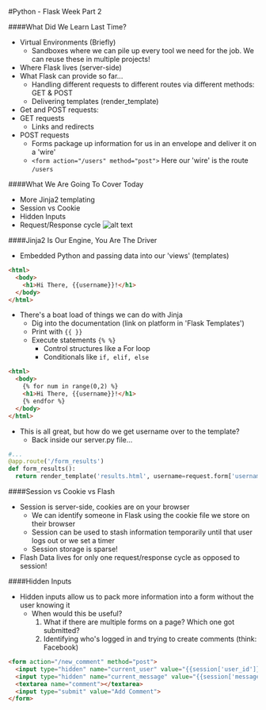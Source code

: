 #Python - Flask Week Part 2

####What Did We Learn Last Time?
- Virtual Environments (Briefly)
  - Sandboxes where we can pile up every tool we need for the job.  We can reuse these in multiple projects!
- Where Flask lives (server-side)
- What Flask can provide so far...
  - Handling different requests to different routes via different methods: GET & POST
  - Delivering templates (render_template)
- Get and POST requests:
 - GET requests
   - Links and redirects
 - POST requests
   - Forms package up information for us in an envelope and deliver it on a 'wire'
   - ```<form action="/users" method="post">``` Here our 'wire' is the route ```/users```



####What We Are Going To Cover Today
- More Jinja2 templating
- Session vs Cookie
- Hidden Inputs
- Request/Response cycle
![alt text](FlaskReqResCycle.png "Request/Response Cycle")

####Jinja2 Is Our Engine, You Are The Driver
- Embedded Python and passing data into our 'views' (templates)
```html
<html>
  <body>
    <h1>Hi There, {{username}}!</h1>
  </body>
</html>
```
- There's a boat load of things we can do with Jinja
  - Dig into the documentation (link on platform in 'Flask Templates')
  - Print with ```{{ }}```
  - Execute statements ```{% %}```
    - Control structures like a For loop
    - Conditionals like ```if, elif, else```

```html
<html>
  <body>
    {% for num in range(0,2) %}
    <h1>Hi There, {{username}}!</h1>
    {% endfor %}
  </body>
</html>
```  
  - This is all great, but how do we get username over to the template?
    - Back inside our server.py file...
```python
#...
@app.route('/form_results')
def form_results():
  return render_template('results.html', username=request.form['username'])
```

####Session vs Cookie vs Flash
- Session is server-side, cookies are on your browser
  - We can identify someone in Flask using the cookie file we store on their browser
  - Session can be used to stash information temporarily until that user logs out or we set a timer
  - Session storage is sparse!
- Flash Data lives for only one request/response cycle as opposed to session!

####Hidden Inputs
- Hidden inputs allow us to pack more information into a form without the user knowing it
  - When would this be useful?  
    1. What if there are multiple forms on a page?  Which one got submitted?
    2. Identifying who's logged in and trying to create comments (think: Facebook)

```html
<form action="/new_comment" method="post">
  <input type="hidden" name="current_user" value="{{session['user_id']}}">
  <input type="hidden" name="current_message" value="{{session['message_id']}}">
  <textarea name="comment"></textarea>
  <input type="submit" value="Add Comment">
</form>
```
